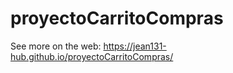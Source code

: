 # proyectoCarritoCompras
See more on the web: https://jean131-hub.github.io/proyectoCarritoCompras/
